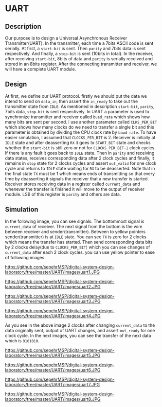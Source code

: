# UART

## Description

Our purpose is to design a Universal Asynchronous Receiver Transmitter(UART).
In the transmitter, each time a 7bits ASCII code is sent serially. At first, a `start-bit` is sent. Then `parity` and 7bits data is sent respectively. And finally, a `stop-bit` is sent (10bits in total).
In the receiver, after receiving `start-bit`, 8bits of data and `parity` is serially received and stored in an 8bits register.
After the connecting transmitter and receiver, we will have a complete UART module.

## Design

At first, we define our UART protocol. firstly we should put the data we intend to send on `data_in`, then assert the `in_ready` to take out the transmitter state from `IDLE`. As mentioned in description `start-bit`, `parity`, 7bits data, `stop-bit` is sent respectively. 
In UART a parameter is used to synchronize transmitter and receiver called `buad_rate` which shows how many bits are sent per second. I use another parameter called `CLKS_PER_BIT` which shows how many clocks do we need to transfer a single bit and this parameter is obtained by dividing the CPU clock rate by `baud rate`. To have easier simulation, I assumed that `CLOCKS_PER_BIT` is 2. 
Receiver is initially at `IDLE` state and after deasserting `RX` it goes to `START_BIT` state and checks whether the `start-bit` is still zero or not for `CLOCKS_PER_BIT-1` clock cycles. If there is any fault it goes back to `IDLE` state. Then in `parity` and receiving data states, receives corresponding data after 2 clock cycles and finally, it remains in `stop` state for 2 clocks cycles and assert `out_valid` for one clock cycle and returns to `IDLE` state waiting for `RX` to be deasserted. Note that in the final state `TX` must be 1 which means ends of transmitting so that every time by deasserting it signals the receiver that a new transfer is started.
Receiver stores receiving data in a register called `current_data` and whenever the transfer is finished it will move to the output of receiver module. LSB of this register is `parity` and others are data. 

## Simulation

In the following image, you can see signals. The bottommost signal is `current_data` of receiver. The next signal from the bottom is the wire between receiver and sender(transmitter). Between to yellow pointers sender(transmitter) is at `IDLE` state. You can see `TX` is zero for 2 clocks which means the transfer has started. Then send corresponding data bits by 2 clocks delay(due to `CLOCKS_PER_BIT`) which you can see changes of `current_data` after each 2 clock cycles. you can use yellow pointer to ease of following images.

https://github.com/sepehrMSP/digital-system-design-laboratory/tree/master/UART/images/uart1.JPG

https://github.com/sepehrMSP/digital-system-design-laboratory/tree/master/UART/images/uart2.JPG

https://github.com/sepehrMSP/digital-system-design-laboratory/tree/master/UART/images/uart3.JPG

https://github.com/sepehrMSP/digital-system-design-laboratory/tree/master/UART/images/uart4.JPG

As you see in the above image 2 clocks after changing `current_data` to the data originally sent, output of UART changes, and assert `out_ready` for one clock cycle. In the next images, you can see the transfer of the next data which is `0101010`.

https://github.com/sepehrMSP/digital-system-design-laboratory/tree/master/UART/images/uart5.JPG

https://github.com/sepehrMSP/digital-system-design-laboratory/tree/master/UART/images/uart6.JPG

https://github.com/sepehrMSP/digital-system-design-laboratory/tree/master/UART/images/uart7.JPG

https://github.com/sepehrMSP/digital-system-design-laboratory/tree/master/UART/images/uart8.JPG
